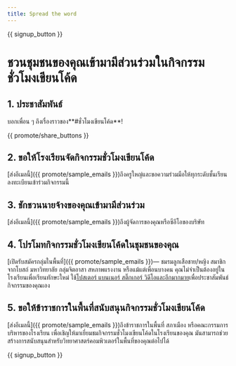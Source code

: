 ```yaml
---
title: Spread the word
---
```


{{ signup_button }}

# ชวนชุมชน​ของคุณเข้ามามีส่วนร่วม​ในกิจกรรมชั่วโมงเขียนโค้ด

## 1. ประชาสัมพันธ์

บอกเพื่อน ๆ ถึงเรื่องราวของ**#ชั่วโมงเขียนโค้ด**!

{{ promote/share_buttons }}

## 2. ขอให้โรงเรียนจัดกิจกรรมชั่วโมงเขียนโค้ด

[ส่งอีเมลนี้]({{ promote/sample_emails }})ถึงครูใหญ่และขอความร่วมมือให้ทุกระดับชั้นเรียนลงทะเบียนเข้าร่วมกิจกรรมนี้

## 3. ชักชวนนายจ้างของคุณเข้ามามีส่วนร่วม

[ส่งอีเมลนี้]({{ promote/sample_emails }})ถึงผู้จัดการของคุณหรือซีอีโอของบริษัท

## 4. โปรโมทกิจกรรมชั่วโมงเขียนโค้ดในชุมชนของคุณ

[เปิดรับสมัครกลุ่มในพื้นที่]({{ promote/sample_emails }})— ชมรมลูกเสือชาย/หญิง สมาชิกจากโบสถ์ มหาวิทยาลัย กลุ่มจิตอาสา สหภาพแรงงาน หรือแม้แต่เพื่อนบางคน คุณ​ไม่จำเป็นต้อง​อยู่ในโรงเรียน​เพื่อเรียน​ทักษะ​ใหม่​ ใช้[โปสเตอร์ แบนเนอร์ สติ๊กเกอร์ วิดีโอและอีกมากมาย](/promote/resources)เพื่อประชาสัมพันธ์กิจกรรมของคุณเอง

## 5. ขอให้ข้าราชการในพื้นที่สนับสนุนกิจกรรมชั่วโมงเขียนโค้ด

[ส่งอีเมลนี้]({{ promote/sample_emails }})ถึงข้าราชการในพื้นที่ สภาเมือง หรือคณะกรรมการบริหารของโรงเรียน เพื่อเชิญให้มาเยี่ยมชมกิจกรรมชั่วโมงเขียนโค้ดในโรงเรียนของคุณ มันสามารถช่วยสร้างการสนับสนุนสำหรับ​วิทยาศาสตร์​คอมพิวเตอร์ในพื้นที่ของคุณต่อไปได้

{{ signup_button }}
